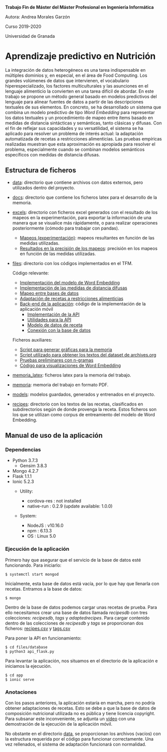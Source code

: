 **Trabajo Fin de Máster del Máster Profesional en Ingeniería Informática**

Autora: Andrea Morales Garzón

Curso 2019-2020

Universidad de Granada

# Aprendizaje predictivo en Nutrición

La integración de datos heterogéneos es una tarea indispensable en múltiples dominios y, en especial, en el área de Food Computing. Los grandes volúmenes de datos que intervienen, el vocabulario hiperespecializado, los factores multiculturales y las asunciones en el lenguaje alimenticio la convierten en una tarea difícil de abordar. En este trabajo se propone un método general basado en modelos predictivos del lenguaje para alinear fuentes de datos a partir de las descripciones textuales de sus elementos. En concreto, se ha desarrollado un sistema que combina un modelo predictivo de tipo *Word Embedding* para representar los datos textuales y un procedimiento de mapeo entre ítems basado en medidas de distancia sintácticas y semánticas, tanto clásicas y difusas. Con el fin de reflejar sus capacidades y su versatilidad, el sistema se ha aplicado para resolver un problema de interés actual: la adaptación automatizada de recetas a restricciones alimenticias. Las pruebas empíricas realizadas muestran que esta aproximación es apropiada para resolver el problema, especialmente cuando se combinan modelos semánticos específicos con medidas de distancia difusas.


## Estructura de ficheros

- [data](https://github.com/andreamorgar/TFM_MII/tree/master/data): directorio que contiene archivos con datos externos, pero utilizados dentro del proyecto.
- [docs](https://github.com/andreamorgar/TFM_MII/tree/master/docs): directorio que contiene los ficheros latex para el desarrollo de la memoria.
- [excels](https://github.com/andreamorgar/TFM_MII/tree/master/excels): directorio con ficheros excel generados con el resultado de los mapeos en la experimentación, para exportar la información de una manera que se visualice más rápidamente, o para realizar operaciones posteriormente (cómodo para trabajar con pandas).
    - [Mapeos (experimentación)](https://github.com/andreamorgar/TFM_MII/tree/master/excels/idiet-mapping): mapeos resultantes en función de las medidas utilizadas.
    - [Resultados en la precisión de los mapeos](https://github.com/andreamorgar/TFM_MII/tree/master/excels/idiet-mapping): precisión en los mapeos en función de las medidas utilizadas.
- [files](https://github.com/andreamorgar/TFM_MII/tree/master/files): directorio con los códigos implementados en el TFM.
    
    Código relevante:
    - [Implementación del modelo de Word Embedding](https://github.com/andreamorgar/TFM_MII/tree/master/files/word-embedding.py)
    - [Implementación de las medidas de distancia difusas](https://github.com/andreamorgar/TFM_MII/tree/master/files/fjaccard.py)
    - [Mapeo entre bases de datos](https://github.com/andreamorgar/TFM_MII/tree/master/files/usda-correspondences-and-accuracy.py)
    - [Adaptación de recetas a restricciones alimenticias](https://github.com/andreamorgar/TFM_MII/tree/master/files/adapt-ingredients.py)
    - [Back-end de la aplicación](https://github.com/andreamorgar/TFM_MII/tree/master/files/app): código de la implementación de la aplicación móvil
        - [Implementación de la API](https://github.com/andreamorgar/TFM_MII/tree/master/files/app/api_flask.py)
        - [Utilidades para la API](https://github.com/andreamorgar/TFM_MII/tree/master/files/app/utils.py)
        - [Modelo de datos de receta](https://github.com/andreamorgar/TFM_MII/tree/master/files/app/recipe_class.py)
        - [Conexión con la base de datos](https://github.com/andreamorgar/TFM_MII/tree/master/files/app/recipesdb.py)

    Ficheros auxiliares:
    - [Script para generar gráficas para la memoria](https://github.com/andreamorgar/TFM_MII/tree/master/files/grafica_mapeo_parametro.py)
    - [Script utilizado para obtener los textos del dataset de archives.org](https://github.com/andreamorgar/TFM_MII/tree/master/files/crear-ficheros-texto-plano.py)
    - [Pruebas preliminares con n-gramas](https://github.com/andreamorgar/TFM_MII/tree/master/files/n-gramas.py)
    - [Código para visualizaciones de Word Embedding](https://github.com/andreamorgar/TFM_MII/tree/master/files/vocabulary_model_info.py)
  
- [memoria_latex](https://github.com/andreamorgar/TFM_MII/tree/master/memoria_latex): ficheros latex para la memoria del trabajo.
- [memoria](https://github.com/andreamorgar/TFM_MII/blob/master/memoria.pdf): memoria del trabajo en formato PDF.
- [models](https://github.com/andreamorgar/TFM_MII/tree/master/models): modelos guardados, generados y entrenados en el proyecto.
- [recipes](https://github.com/andreamorgar/TFM_MII/tree/master/recipes): directorio con los textos de las recetas, clasificados en subdirectorios según de donde provenga la receta. Estos ficheros son los que se utilizan como corpus de entreamiento del modelo de Word Embedding.


## Manual de uso de la aplicación

### Dependencias
- Python 3.7.3
  - Gensim 3.8.3 
- Mongo 4.2.7
- Flask 1.1.1
- Ionic 5.2.3
  - Utility:
    - cordova-res : not installed
    - native-run  : 0.2.9 (update available: 1.0.0)



  - System:
    - NodeJS : v10.16.0
    - npm    : 6.13.3
    - OS     : Linux 5.0 

### Ejecución de la aplicación

Primero hay que asegurar que el servicio de la base de datos esté funcionando. Para iniciarlo:
~~~
$ systemctl start mongod
~~~

Inicialmente, esta base de datos está vacía, por lo que hay que llenarla con recetas. Entramos a la base de datos:
~~~
$ mongo
~~~

Dentro de la base de datos podemos cargar unas recetas de prueba. Para ello necesitamos crear una base de datos llamada *recipesdb* con tres colecciones: *recipesdb*, *tags* y *adaptedrecipes*. Para cargar contenido dentro de las colecciones de *recipesdb* y *tags* se proporcionan dos ficheros: [recipes.csv](https://github.com/andreamorgar/TFM_MII/tree/master/data/recipes.csv) y [tags.csv](https://github.com/andreamorgar/TFM_MII/tree/master/data/tags.csv)



Para poner la API en funcionamiento:
~~~
$ cd files/database
$ python3 api_flask.py
~~~

Para levantar la aplicación, nos situamos en el directorio de la aplicación e iniciamos la ejecución.
~~~
$ cd app
$ ionic serve
~~~

### Anotaciones

Con los pasos anteriores, la aplicación estaría en marcha, pero no podría obtener adaptaciones de recetas. Esto se debe a que la base de datos de composición nutricional utilizada no es pública y tiene licencia copyright. Para subsanar este inconveniente, se adjunta un [vídeo](https://github.com/andreamorgar/TFM_MII/tree/master/videos) con una demostración de la ejecución de la aplicación móvil.

No obstante en el directorio [data](https://github.com/andreamorgar/TFM_MII/tree/master/data), se proporcionan los archivos (vacíos) con la estructura requerida por el código para funcionar correctamente. Una vez rellenados, el sistema de adaptación funcionará con normalidad.


